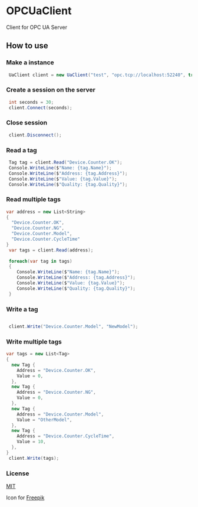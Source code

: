 # OPCUaClient
Client for OPC UA Server


## How to use
### Make a instance

```cs
 UaClient client = new UaClient("test", "opc.tcp://localhost:52240", true, true);
```
### Create a session on the server

```cs
 int seconds = 30;
 client.Connect(seconds);
```


### Close session

```cs
 client.Disconnect();
```


### Read a tag

```cs
 Tag tag = client.Read("Device.Counter.OK");
 Console.WriteLine($"Name: {tag.Name}");
 Console.WriteLine($"Address: {tag.Address}");
 Console.WriteLine($"Value: {tag.Value}");
 Console.WriteLine($"Quality: {tag.Quality}");
```

### Read multiple tags

```cs
var address = new List<String>
{
  "Device.Counter.OK",
  "Device.Counter.NG",
  "Device.Counter.Model",
  "Device.Counter.CycleTime"
}
 var tags = client.Read(address);
 
 foreach(var tag in tags)
 {
    Console.WriteLine($"Name: {tag.Name}");
    Console.WriteLine($"Address: {tag.Address}");
    Console.WriteLine($"Value: {tag.Value}");
    Console.WriteLine($"Quality: {tag.Quality}");
 }
```

### Write a tag

```cs

 client.Write("Device.Counter.Model", "NewModel");
```


### Write multiple tags

```cs
var tags = new List<Tag>
{
  new Tag {
    Address = "Device.Counter.OK",
    Value = 0,
  },
  new Tag {
    Address = "Device.Counter.NG",
    Value = 0,
  },
  new Tag {
    Address = "Device.Counter.Model",
    Value = "OtherModel",
  },
  new Tag {
    Address = "Device.Counter.CycleTime",
    Value = 10,
  },
}
 client.Write(tags);
```

### License

[MIT](./LICENSE.md)

Icon for [Freepik](https://www.flaticon.com/authors/freepik)
